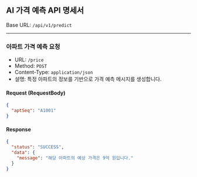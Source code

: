 ## AI 가격 예측 API 명세서

Base URL: `/api/v1/predict`

---

### 아파트 가격 예측 요청

- URL: `/price`
- Method: `POST`
- Content-Type: `application/json`
- 설명: 특정 아파트의 정보를 기반으로 가격 예측 메시지를 생성합니다.

#### Request (RequestBody)

```json
{
  "aptSeq": "A1001"
}
```

#### Response

```json
{
  "status": "SUCCESS",
  "data": {
    "message": "해당 아파트의 예상 가격은 9억 원입니다."
  }
}
```